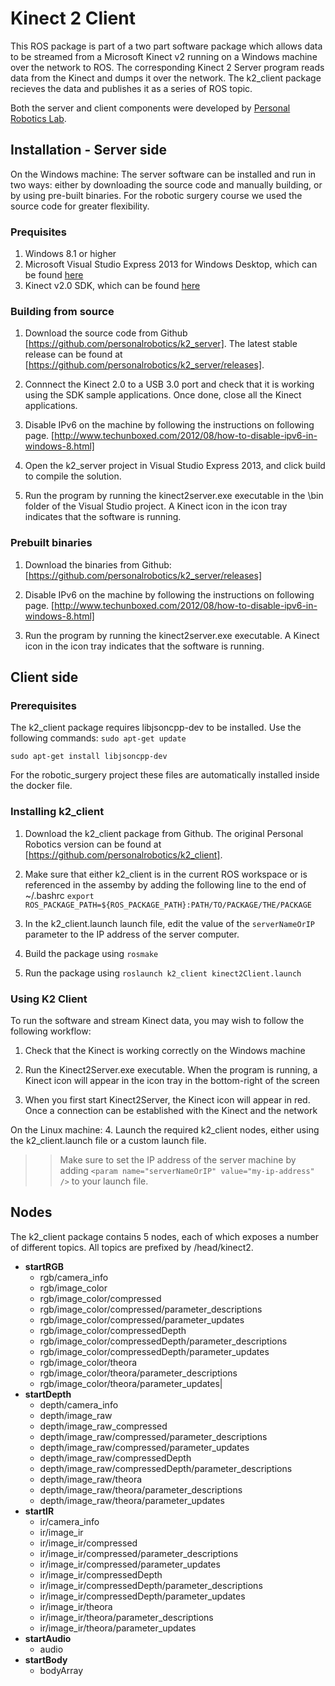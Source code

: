 # Kinect 2 Client
This ROS package is part of a two part software package which allows data to be streamed from a Microsoft Kinect v2 running on a Windows machine over the network to ROS. The corresponding Kinect 2 Server program reads data from the Kinect and dumps it over the network. The k2_client package recieves the data and publishes it as a series of ROS topic.

Both the server and client components were developed by [Personal Robotics Lab](https://personalrobotics.ri.cmu.edu/). 

## Installation - Server side
On the Windows machine:
The server software can be installed and run in two ways: either by downloading the source code and manually building, or by using pre-built binaries. For the robotic surgery course we used the source code for greater flexibility.

### Prequisites
1. Windows 8.1 or higher
2. Microsoft Visual Studio Express 2013 for Windows Desktop, which can be found [here](http://www.microsoft.com/en-gb/download/details.aspx?id=43733)
3. Kinect v2.0 SDK, which can be found [here](http://www.microsoft.com/en-us/download/details.aspx?id=43661)

### Building from source
1. Download the source code from Github [https://github.com/personalrobotics/k2_server]. The latest stable release can be found at [https://github.com/personalrobotics/k2_server/releases].

2. Connnect the Kinect 2.0 to a USB 3.0 port and check that it is working using the SDK sample applications. Once done, close all the Kinect applications.

3. Disable IPv6 on the machine by following the instructions on following page. [http://www.techunboxed.com/2012/08/how-to-disable-ipv6-in-windows-8.html]

4. Open the k2_server project in Visual Studio Express 2013, and click build to compile the solution.

5. Run the program by running the kinect2server.exe executable in the \bin folder of the Visual Studio project. A Kinect icon in the icon tray indicates that the software is running.

### Prebuilt binaries
1. Download the binaries from Github: 
[https://github.com/personalrobotics/k2_server/releases]

2. Disable IPv6 on the machine by following the instructions on following page. [http://www.techunboxed.com/2012/08/how-to-disable-ipv6-in-windows-8.html] 

5. Run the program by running the kinect2server.exe executable. A Kinect icon in the icon tray indicates that the software is running.

## Client side
### Prerequisites
The k2_client package requires libjsoncpp-dev to be installed. Use the following commands:
`sudo apt-get update`

`sudo apt-get install libjsoncpp-dev`

For the robotic_surgery project these files are automatically installed inside the docker file.

### Installing k2_client
1. Download the k2_client package from Github. The original Personal Robotics version can be found at [https://github.com/personalrobotics/k2_client]. 

2. Make sure that either k2_client is in the current ROS workspace or is referenced in the assemby by adding the following line to the end of ~/.bashrc
`export ROS_PACKAGE_PATH=${ROS_PACKAGE_PATH}:PATH/TO/PACKAGE/THE/PACKAGE`

3. In the k2_client.launch launch file, edit the value of the `serverNameOrIP` parameter to the IP address of the server computer.

4. Build the package using `rosmake`

5. Run the package using 
`roslaunch k2_client kinect2Client.launch` 

### Using K2 Client
To run the software and stream Kinect data, you may wish to follow the following workflow:
1. Check that the Kinect is working correctly on the Windows machine

2. Run the Kinect2Server.exe executable. When the program is running, a Kinect icon will appear in the icon tray in the bottom-right of the screen

3. When you first start Kinect2Server, the Kinect icon will appear in red. Once a connection can be established with the Kinect and the network

On the Linux machine:
4. Launch the required k2_client nodes, either using the k2_client.launch file or a custom launch file.
>> Make sure to set the IP address of the server machine by adding
`<param name="serverNameOrIP" value="my-ip-address" />` to your launch file.


## Nodes
The k2_client package contains 5 nodes, each of which exposes a number of different topics. All topics are prefixed by /head/kinect2.

* **startRGB**
  - rgb/camera_info
  - rgb/image_color
  - rgb/image_color/compressed
  - rgb/image_color/compressed/parameter_descriptions
  - rgb/image_color/compressed/parameter_updates
  - rgb/image_color/compressedDepth
  - rgb/image_color/compressedDepth/parameter_descriptions
  - rgb/image_color/compressedDepth/parameter_updates
  - rgb/image_color/theora
  - rgb/image_color/theora/parameter_descriptions
  - rgb/image_color/theora/parameter_updates|
* **startDepth**
  - depth/camera_info
  - depth/image_raw
  - depth/image_raw_compressed
  - depth/image_raw/compressed/parameter_descriptions
  - depth/image_raw/compressed/parameter_updates
  - depth/image_raw/compressedDepth
  - depth/image_raw/compressedDepth/parameter_descriptions
  - depth/image_raw/theora
  - depth/image_raw/theora/parameter_descriptions
  - depth/image_raw/theora/parameter_updates
* **startIR**
  - ir/camera_info
  - ir/image_ir
  - ir/image_ir/compressed
  - ir/image_ir/compressed/parameter_descriptions
  - ir/image_ir/compressed/parameter_updates
  - ir/image_ir/compressedDepth
  - ir/image_ir/compressedDepth/parameter_descriptions
  - ir/image_ir/compressedDepth/parameter_updates
  - ir/image_ir/theora
  - ir/image_ir/theora/parameter_descriptions
  - ir/image_ir/theora/parameter_updates
* **startAudio**
  - audio
* **startBody**
  - bodyArray

